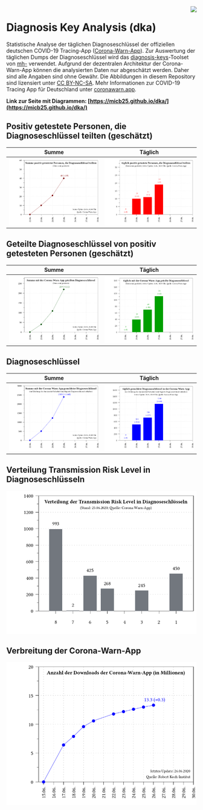 <img align="right" src="images/CWA_title.png">

# Diagnosis Key Analysis (dka)

Statistische Analyse der täglichen Diagnoseschlüssel der offiziellen deutschen COVID-19 Tracing-App ([Corona-Warn-App](https://github.com/corona-warn-app)). Zur Auswertung der täglichen Dumps der Diagnoseschlüssel wird das [diagnosis-keys](https://github.com/mh-/diagnosis-keys)-Toolset von [mh-](https://github.com/mh-/) verwendet. Aufgrund der dezentralen Architektur der Corona-Warn-App können die analysierten Daten nur abgeschätzt werden. Daher sind alle Angaben sind ohne Gewähr. Die Abbildungen in diesem Repository sind lizensiert unter [CC BY-NC-SA](https://creativecommons.org/licenses/by-nc-sa/3.0/de/). Mehr Informationen zur COVID-19 Tracing App für Deutschland unter [coronawarn.app](https://www.coronawarn.app).

**Link zur Seite mit Diagrammen: [https://micb25.github.io/dka/](https://micb25.github.io/dka/)**


## Positiv getestete Personen, die Diagnoseschlüssel teilten (geschätzt)
Summe                             |  Täglich
:--------------------------------:|:----------------------------------:
![](plot_sum_users.png)           |  ![](plot_num_users.png)

## Geteilte Diagnoseschlüssel von positiv getesteten Personen (geschätzt)
Summe                             |  Täglich
:--------------------------------:|:----------------------------------:
 ![](plot_sum_keys_submitted.png) |  ![](plot_num_keys_submitted.png)

## Diagnoseschlüssel
Summe                             |  Täglich
:--------------------------------:|:----------------------------------:
 ![](plot_keys_sum.png)           |  ![](plot_keys.png)
 
## Verteilung Transmission Risk Level in Diagnoseschlüsseln
![](plot_TRL_histogram.png)

## Verbreitung der Corona-Warn-App
![](plot_cwa_downloads.png)
